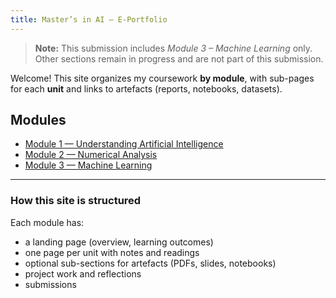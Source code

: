 ```yaml
---
title: Master’s in AI — E-Portfolio
---
```


> **Note:** This submission includes *Module 3 – Machine Learning* only.  
> Other sections remain in progress and are not part of this submission.

Welcome! This site organizes my coursework **by module**, with sub-pages for each **unit** and links to artefacts (reports, notebooks, datasets).

## Modules
- [Module 1 — Understanding Artificial Intelligence](modules/module-1/)
- [Module 2 — Numerical Analysis](modules/module-2/)
- [Module 3 — Machine Learning](modules/module-3/)

---
### How this site is structured
Each module has:
- a landing page (overview, learning outcomes)
- one page per unit with notes and readings
- optional sub-sections for artefacts (PDFs, slides, notebooks)
- project work and reflections
- submissions
